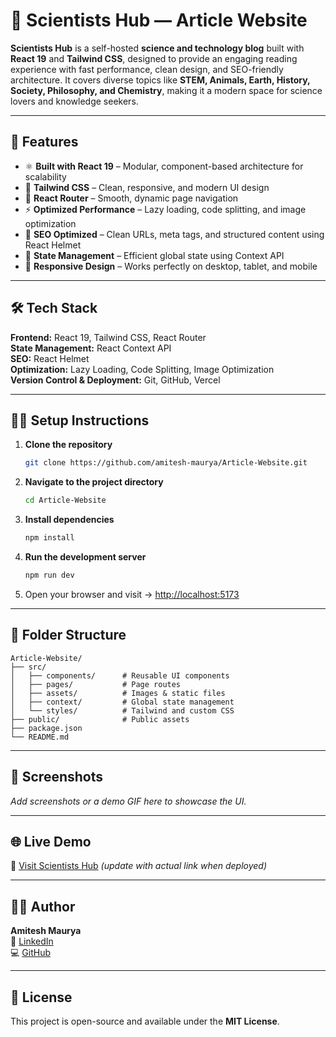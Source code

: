 # 🧠 Scientists Hub — Article Website  

**Scientists Hub** is a self-hosted **science and technology blog** built with **React 19** and **Tailwind CSS**, designed to provide an engaging reading experience with fast performance, clean design, and SEO-friendly architecture. It covers diverse topics like **STEM, Animals, Earth, History, Society, Philosophy, and Chemistry**, making it a modern space for science lovers and knowledge seekers.  

---

## 🚀 Features  

- ⚛️ **Built with React 19** – Modular, component-based architecture for scalability  
- 💅 **Tailwind CSS** – Clean, responsive, and modern UI design  
- 🔁 **React Router** – Smooth, dynamic page navigation  
- ⚡ **Optimized Performance** – Lazy loading, code splitting, and image optimization  
- 🧭 **SEO Optimized** – Clean URLs, meta tags, and structured content using React Helmet  
- 🧩 **State Management** – Efficient global state using Context API  
- 📱 **Responsive Design** – Works perfectly on desktop, tablet, and mobile  

---

## 🛠️ Tech Stack  

**Frontend:** React 19, Tailwind CSS, React Router  
**State Management:** React Context API  
**SEO:** React Helmet  
**Optimization:** Lazy Loading, Code Splitting, Image Optimization  
**Version Control & Deployment:** Git, GitHub, Vercel  

---

## 🧑‍💻 Setup Instructions  

1. **Clone the repository**  
   ```bash
   git clone https://github.com/amitesh-maurya/Article-Website.git
   ```

2. **Navigate to the project directory**  
   ```bash
   cd Article-Website
   ```

3. **Install dependencies**  
   ```bash
   npm install
   ```

4. **Run the development server**  
   ```bash
   npm run dev
   ```

5. Open your browser and visit → [http://localhost:5173](http://localhost:5173)

---

## 🧩 Folder Structure  

```
Article-Website/
├── src/
│   ├── components/      # Reusable UI components
│   ├── pages/           # Page routes
│   ├── assets/          # Images & static files
│   ├── context/         # Global state management
│   └── styles/          # Tailwind and custom CSS
├── public/              # Public assets
├── package.json
└── README.md
```

---

## 📸 Screenshots  
_Add screenshots or a demo GIF here to showcase the UI._

---

## 🌐 Live Demo  
🔗 [Visit Scientists Hub](https://article-website-livid.vercel.app/) _(update with actual link when deployed)_

---

## 🧑‍💻 Author  
**Amitesh Maurya**  
💼 [LinkedIn](https://www.linkedin.com/in/amitesh-maurya)  
💻 [GitHub](https://github.com/amitesh-maurya)

---

## 🪪 License  
This project is open-source and available under the **MIT License**.
